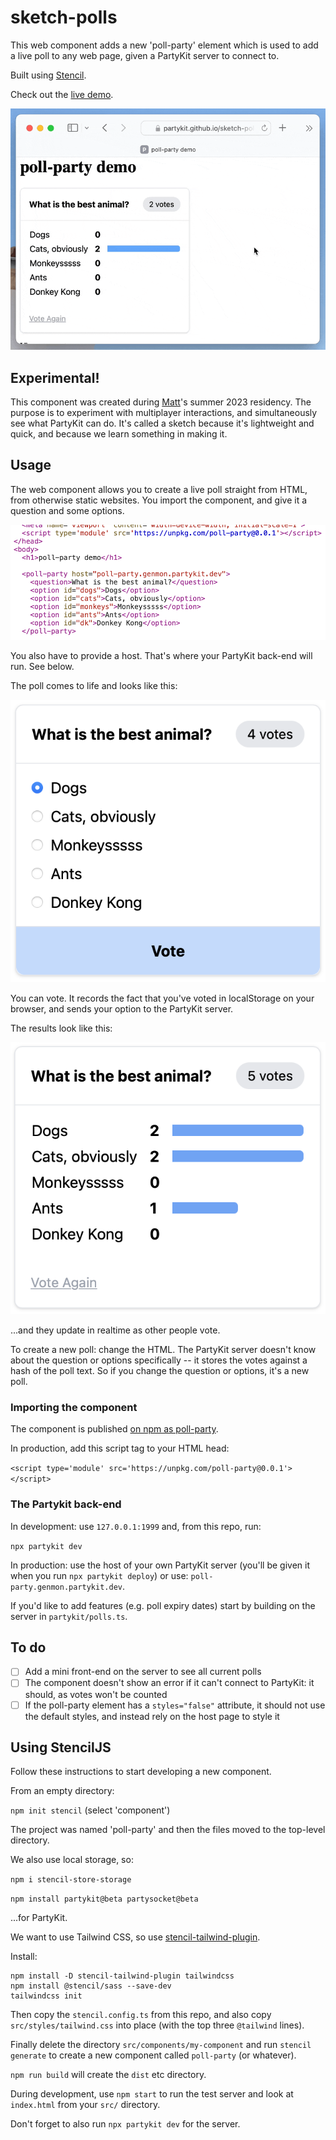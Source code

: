 # sketch-polls

This web component adds a new 'poll-party' element which is used to add a live poll to any web page, given a PartyKit server to connect to.

Built using [Stencil](https://stenciljs.com/).

Check out the [live demo](https://partykit.github.io/sketch-polls/).

![image](/assets/poll-party.gif)

## Experimental!

This component was created during [Matt](https://interconnected.org)'s summer 2023 residency. The purpose is to experiment with multiplayer interactions, and simultaneously see what PartyKit can do. It's called a sketch because it's lightweight and quick, and because we learn something in making it.

## Usage

The web component allows you to create a live poll straight from HTML, from otherwise static websites. You import the component, and give it a question and some options.

![image](/assets/source.png)

You also have to provide a host. That's where your PartyKit back-end will run. See below.

The poll comes to life and looks like this:

![image](/assets/poll.png)

You can vote. It records the fact that you've voted in localStorage on your browser, and sends your option to the PartyKit server.

The results look like this:

![image](/assets/results.png)

...and they update in realtime as other people vote.

To create a new poll: change the HTML. The PartyKit server doesn't know about the question or options specifically -- it stores the votes against a hash of the poll text. So if you change the question or options, it's a new poll.

### Importing the component

The component is published [on npm as poll-party](https://www.npmjs.com/package/poll-party).

In production, add this script tag to your HTML head:

`<script type='module' src='https://unpkg.com/poll-party@0.0.1'></script>`

### The Partykit back-end

In development: use `127.0.0.1:1999` and, from this repo, run:

`npx partykit dev`

In production: use the host of your own PartyKit server (you'll be given it when you run `npx partykit deploy`) or use: `poll-party.genmon.partykit.dev`.

If you'd like to add features (e.g. poll expiry dates) start by building on the server in `partykit/polls.ts`.

## To do

- [ ] Add a mini front-end on the server to see all current polls
- [ ] The component doesn't show an error if it can't connect to PartyKit: it should, as votes won't be counted
- [ ] If the poll-party element has a `styles="false"` attribute, it should not use the default styles, and instead rely on the host page to style it

## Using StencilJS

Follow these instructions to start developing a new component.

From an empty directory:

`npm init stencil` (select 'component')

The project was named 'poll-party' and then the files moved to the top-level directory.

We also use local storage, so:

`npm i stencil-store-storage`

`npm install partykit@beta partysocket@beta`

...for PartyKit.

We want to use Tailwind CSS, so use [stencil-tailwind-plugin](https://www.npmjs.com/package/stencil-tailwind-plugin).

Install:

```
npm install -D stencil-tailwind-plugin tailwindcss
npm install @stencil/sass --save-dev
tailwindcss init
```

Then copy the `stencil.config.ts` from this repo, and also copy `src/styles/tailwind.css` into place (with the top three `@tailwind` lines).

Finally delete the directory `src/components/my-component` and run `stencil generate` to create a new component called `poll-party` (or whatever).

`npm run build` will create the `dist` etc directory.

During development, use `npm start` to run the test server and look at `index.html` from your `src/` directory.

Don't forget to also run `npx partykit dev` for the server.
